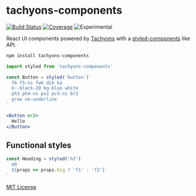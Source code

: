 
# tachyons-components

[![Build Status][build-badge]][build]
[![Coverage][coverage-badge]][coverage]
![Experimental](https://img.shields.io/badge/status-experimental-orange.svg?style=flat-square)

[build-badge]: https://img.shields.io/travis/jxnblk/tachyons-components/master.svg?style=flat-square
[build]: https://travis-ci.org/jxnblk/tachyons-components
[coverage-badge]: https://img.shields.io/codecov/c/github/jxnblk/tachyons-components.svg?style=flat-square
[coverage]: https://codecov.io/github/jxnblk/tachyons-components

React UI components powered by [Tachyons][tachyons]
with a [styled-components][sc] like API.

```sh
npm install tachyons-components
```

```js
import styled from 'tachyons-components'

const Button = styled('button')`
  f6 f5-ns fw6 dib ba
  b--black-20 bg-blue white
  ph3 ph4-ns pv2 pv3-ns br2
  grow no-underline
`
```

```jsx
<Button mr2>
  Hello
</Button>
```

## Functional styles

```js
const Heading = styled('h2')`
  m0
  ${props => props.big ? 'f1' : 'f2'}
`
```

[tachyons]: http://tachyons.io
[sc]: https://styled-components.com

[MIT License](LICENSE.md)
